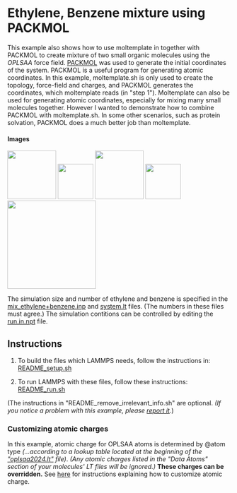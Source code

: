 Ethylene, Benzene mixture using PACKMOL
==============
This example also shows how to use moltemplate in together with PACKMOL to create mixture of two small organic molecules using the *OPLSAA* force field.  [PACKMOL](http://m3g.iqm.unicamp.br/packmol/home.shtml) was used to generate the initial coordinates of the system.  PACKMOL is a useful program for generating atomic coordinates.  In this example, moltemplate.sh is only used to create the topology, force-field and charges, and PACKMOL generates the coordinates, which moltemplate reads (in "step 1").  Moltemplate can also be used for generating atomic coordinates, especially for mixing many small molecules together.  However I wanted to demonstrate how to combine PACKMOL with moltemplate.sh.  In some other scenarios, such as protein solvation, PACKMOL does a much better job than moltemplate.


#### Images
<img src="images/ethylene.jpg" width=110> <img src="images/plus.svg" height=80> <img src="images/benzene.jpg" width=110> <img src="images/rightarrow.svg" height=80> <img src="images/ethylene+benzene_box80x80x80_LR.jpg" width=200>

The simulation size and number of ethylene and benzene is specified in the [mix_ethylene+benzene.inp](./packmol_files/mix_ethylene+benzene.inp) and [system.lt](./moltemplate_files/system.lt) files.  (The numbers in these files must agree.)  The simulation contitions can be controlled by editing the [run.in.npt](run.in.npt) file.

## Instructions

1) To build the files which LAMMPS needs, follow the instructions in:
[README_setup.sh](README_setup.sh)

2) To run LAMMPS with these files, follow these instructions:
[README_run.sh](README_run.sh)

(The instructions in "README_remove_irrelevant_info.sh" are optional.  *(If you notice a problem with this example, please [report it](../README.md).*)



### Customizing atomic charges

In this example, atomic charge for OPLSAA atoms is determined by @atom type
*(...according to a lookup table located at the beginning of the
["oplsaa2024.lt"](../../../moltemplate/force_fields/oplsaa2024.lt) file)*.
*(Any atomic charges listed in the "Data Atoms" section of your molecules'
LT files will be ignored.)*
**These charges can be overridden.**
See [here](../README.md#Customizing-atomic-charges-in-OPLSAA-molecules)
for instructions explaining how to customize atomic charge.
